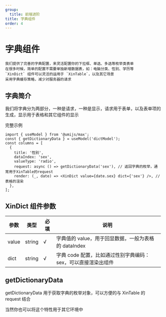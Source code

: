 ```yaml
---
group:
  title: 前端进阶
title: 字典组件
order: 4
---
```


# 字典组件

    我们提供了完善的字典配置，来灵活配置你的下拉框、单选、多选等枚举类表单
    在很多时候，简单的配置不需要单独新增数据表，如：电脑分类、性别、学历等
    `XinDict` 组件可以灵活的运用于 `XinTable`，以及其它场景
    采用字典缓存策略，减少对服务器的请求

## 字典简介

我们将字典分为两部分，一种是请求，一种是显示，请求用于表单，以及表单项的生成，显示用于表格和其它组件的显示

完整示例

```tsx | pure
import { useModel } from '@umijs/max';
const { getDictionaryData } = useModel('dictModel');
const columns = [
  {
    title: '性别',
    dataIndex: 'sex',
    valueType: 'radio',
    request: async () => getDictionaryData('sex'), // 返回字典的枚举，通常用于XinTable的request
    render: (_, date) => <XinDict value={date.sex} dict={'sex'} />, // 表格的渲染
  },
];
```

## XinDict 组件参数

| 参数  | 类型   | 必填 | 说明                                                          |
| ----- | ------ | ---- | ------------------------------------------------------------- |
| value | string | √    | 字典值的 value，用于回显数据，一般为表格的 dataIndex          |
| dict  | string | √    | 字典 code 配置，比如通过性别字典编码：sex，可以直接渲染出组件 |

## getDictionaryData

getDictionaryData 用于获取字典的枚举对象，可以方便的与 XinTable 的 request 结合

当然你也可以将这个特性用于其它环境中
